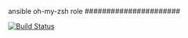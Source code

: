 ansible oh-my-zsh role
######################

[![Build Status](https://travis-ci.org/damex/ansible-role-oh-my-zsh.svg?branch=master)](https://travis-ci.org/damex/ansible-role-oh-my-zsh)
